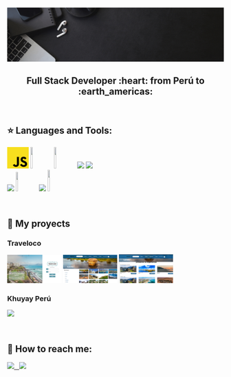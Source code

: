 ![Hi, I'm Yuvisa](https://github.com/YuviQP/YuviQP/blob/main/imagen/yuvisa.gif)

<h2 align="center">
Full Stack Developer :heart: from Perú to :earth_americas:
</h2>

&nbsp;&nbsp;


## :star: Languages and Tools:

<p>
  <code><img width="10%" height="50px" src="https://github.com/YuviQP/YuviQP/blob/main/logos/javascript.png"></code>
  <code><img width="10%" height="50px" src="https://github.com/WanCirone/wancirone/blob/main/logos/1200px-Devicon-css3-plain.svg.png"></code>
  <code><img width="10%" height="50px" src="https://github.com/WanCirone/wancirone/blob/main/logos/javascript-1.svg"></code>
  <code><img width="10%" src="https://www.vectorlogo.zone/logos/git-scm/git-scm-ar21.svg"></code>
  <code><img width="10%" src="https://www.vectorlogo.zone/logos/getbootstrap/getbootstrap-ar21.svg"></code>
  <br />
  <code><img width="10%" src="https://www.vectorlogo.zone/logos/reactjs/reactjs-ar21.svg"></code>
  <code><img width="10%" height="45" src="https://cdn.worldvectorlogo.com/logos/redux.svg"></code>
  <code><img width="10%" src="https://www.vectorlogo.zone/logos/nodejs/nodejs-ar21.svg"></code>
  <code><img  width="10%" height="50px" src="https://www.google.com/search?q=express+node&sxsrf=ALiCzsbkYF-0LyII2C0d81bMAtV0t-tczg:1656211758926&source=lnms&tbm=isch&sa=X&ved=2ahUKEwjv3sDMjcr4AhVuF7kGHdXXA0QQ_AUoAXoECAEQAw&cshid=1656211759998388&biw=1535&bih=798&dpr=1.25#imgrc=1g2YM6JjbO-BsM"></code>
  <br />
</p>

&nbsp;

## :pushpin: My proyects
<h3>Traveloco</h3> 
<p>
  <a><img src="https://github.com/YuviQP/YuviQP/blob/main/imagen/traveloco/login.png" width="25%"></a>
  <a><img src="https://github.com/YuviQP/YuviQP/blob/main/imagen/traveloco/home.png" width="25%"></a>
  <a><img src="https://github.com/YuviQP/YuviQP/blob/main/imagen/traveloco/experiencia.png" width="25%"></a>
</p> 

<h3>Khuyay Perú</h3>
<p>
  <a><img src="https://github.com/YuviQP/YuviQP/blob/main/imagen/KhuyayPerú/Landing%20page.png" width="20%"></a>
</p> 
&nbsp;

## :paperclip: How to reach me:
<span >
<a href="https://www.linkedin.com/in/yuviqp" ><img width="5%" src="https://github.com/WanCirone/wancirone/blob/main/logos/linkedin-icon.png"> &nbsp;
<a href="mailto:yuvisa.palomino@gmail.com" ><img width="5%" src="https://github.com/WanCirone/wancirone/blob/main/logos/gmail-icon%20green.png">
</span>
